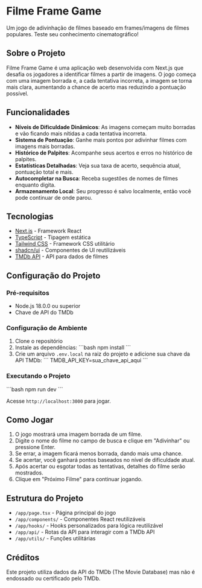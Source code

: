 # Filme Frame Game

Um jogo de adivinhação de filmes baseado em frames/imagens de filmes populares. Teste seu conhecimento cinematográfico!

## Sobre o Projeto

Filme Frame Game é uma aplicação web desenvolvida com Next.js que desafia os jogadores a identificar filmes a partir de imagens. O jogo começa com uma imagem borrada e, a cada tentativa incorreta, a imagem se torna mais clara, aumentando a chance de acerto mas reduzindo a pontuação possível.

## Funcionalidades

- **Níveis de Dificuldade Dinâmicos**: As imagens começam muito borradas e vão ficando mais nítidas a cada tentativa incorreta.
- **Sistema de Pontuação**: Ganhe mais pontos por adivinhar filmes com imagens mais borradas.
- **Histórico de Palpites**: Acompanhe seus acertos e erros no histórico de palpites.
- **Estatísticas Detalhadas**: Veja sua taxa de acerto, sequência atual, pontuação total e mais.
- **Autocompletar na Busca**: Receba sugestões de nomes de filmes enquanto digita.
- **Armazenamento Local**: Seu progresso é salvo localmente, então você pode continuar de onde parou.

## Tecnologias

- [Next.js](https://nextjs.org/) - Framework React
- [TypeScript](https://www.typescriptlang.org/) - Tipagem estática
- [Tailwind CSS](https://tailwindcss.com/) - Framework CSS utilitário
- [shadcn/ui](https://ui.shadcn.com/) - Componentes de UI reutilizáveis
- [TMDb API](https://www.themoviedb.org/documentation/api) - API para dados de filmes

## Configuração do Projeto

### Pré-requisitos

- Node.js 18.0.0 ou superior
- Chave de API do TMDb

### Configuração de Ambiente

1. Clone o repositório
2. Instale as dependências:
   \`\`\`bash
   npm install
   \`\`\`
3. Crie um arquivo `.env.local` na raiz do projeto e adicione sua chave da API TMDb:
   \`\`\`
   TMDB_API_KEY=sua_chave_api_aqui
   \`\`\`

### Executando o Projeto

\`\`\`bash
npm run dev
\`\`\`

Acesse `http://localhost:3000` para jogar.

## Como Jogar

1. O jogo mostrará uma imagem borrada de um filme.
2. Digite o nome do filme no campo de busca e clique em "Adivinhar" ou pressione Enter.
3. Se errar, a imagem ficará menos borrada, dando mais uma chance.
4. Se acertar, você ganhará pontos baseados no nível de dificuldade atual.
5. Após acertar ou esgotar todas as tentativas, detalhes do filme serão mostrados.
6. Clique em "Próximo Filme" para continuar jogando.

## Estrutura do Projeto

- `/app/page.tsx` - Página principal do jogo
- `/app/components/` - Componentes React reutilizáveis
- `/app/hooks/` - Hooks personalizados para lógica reutilizável
- `/app/api/` - Rotas da API para interagir com a TMDb API
- `/app/utils/` - Funções utilitárias

## Créditos

Este projeto utiliza dados da API do TMDb (The Movie Database) mas não é endossado ou certificado pelo TMDb.
